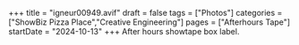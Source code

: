+++
title = "igneur00949.avif"
draft = false
tags = ["Photos"]
categories = ["ShowBiz Pizza Place","Creative Engineering"]
pages = ["Afterhours Tape"]
startDate = "2024-10-13"
+++
After hours showtape box label.

